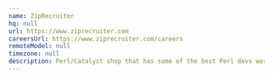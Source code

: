 ```yaml
---
name: ZipRecruiter
hq: null
url: https://www.ziprecruiter.com
careersUrl: https://www.ziprecruiter.com/careers
remoteModel: null
timezone: null
description: Perl/Catalyst shop that has some of the best Perl devs working remotely.
---
```

